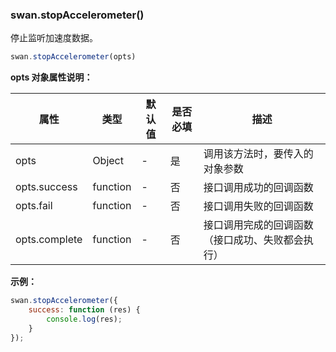 ### swan.stopAccelerometer()

停止监听加速度数据。

```js
swan.stopAccelerometer(opts)
```

**opts 对象属性说明：**

|属性|类型|默认值|是否必填|描述|
|-|-|-|-|-|
|opts|Object|-|是|调用该方法时，要传入的对象参数|
|opts.success|function|-|否|接口调用成功的回调函数|
|opts.fail|function|-|否|接口调用失败的回调函数|
|opts.complete|function|-|否|接口调用完成的回调函数（接口成功、失败都会执行）|


**示例：**

```js
swan.stopAccelerometer({
    success: function (res) {
        console.log(res);
    }
});
```